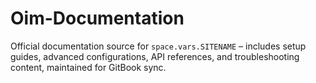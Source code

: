 # Oim-Documentation
Official documentation source for <code class="expression">space.vars.SITENAME</code> – includes setup guides, advanced configurations, API references, and troubleshooting content, maintained for GitBook sync.
